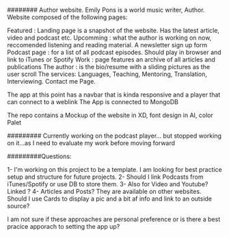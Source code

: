 ######## Author website. Emily Pons is a world music writer, Author.
Website composed of the following pages:

Featured : Landing page is a snapshot of the website. Has the latest article, video and podcast etc.
Upcomming : what the author is working on now, reccomended listening and reading material. A  newsletter sign up form
Podcast page : for a list of all podcast episodes. Should play in browser and link to iTunes or Spotify
Work : page features an archive of all articles and publications
The author : is the bio/resume with a sliding pictures as the user scroll
The services: Languages, Teaching, Mentoring, Translation, Interviewing.
Contact me Page.

The app at this point has a navbar that is kinda responsive and a player that can connect to a weblink 
The App is connected to MongoDB

 The repo contains a Mockup of the website in XD, font design in AI, color Palet 

######### Currently working on the podcast player... but stopped working on it...as I need to evaluate my work before moving forward

#########Questions:

1- I'm working on this project to be a template. I am looking for best practice setup and structure for future projects.
2- Should I link Podcasts from iTunes/Spotify or use DB to store them.
3- Also for Video and Youtube? Linked ?
4- Articles and Posts? They are available on other websites. Should I use Cards to display a pic and a bit af info and link to an outside source?

I am not sure if these approaches are personal preference or is there a best pracice apporach to setting the app up?


